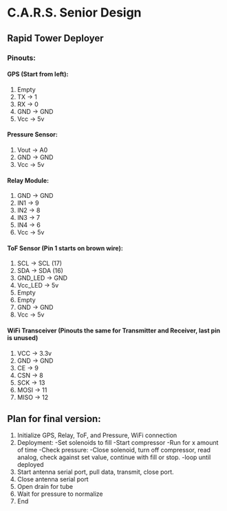 # C.A.R.S. Senior Design
## Rapid Tower Deployer

### Pinouts:
#### GPS (Start from left):
1. Empty
2. TX -> 1
3. RX -> 0
4. GND -> GND
5. Vcc -> 5v

#### Pressure Sensor:
1. Vout -> A0
2. GND -> GND
3. Vcc -> 5v

#### Relay Module:
1. GND -> GND
2. IN1 -> 9
3. IN2 -> 8
4. IN3 -> 7
4. IN4 -> 6
5. Vcc -> 5v

#### ToF Sensor (Pin 1 starts on brown wire):
1. SCL -> SCL (17)
2. SDA -> SDA (16)
3. GND_LED -> GND
4. Vcc_LED -> 5v
5. Empty
6. Empty
7. GND -> GND
8. Vcc -> 5v

#### WiFi Transceiver (Pinouts the same for Transmitter and Receiver, last pin is unused)
1. VCC -> 3.3v
2. GND -> GND
3. CE -> 9
4. CSN -> 8
5. SCK -> 13
6. MOSI -> 11
7. MISO -> 12

## Plan for final version:
1. Initialize GPS, Relay, ToF, and Pressure, WiFi connection
2. Deployment:
  -Set solenoids to fill
  -Start compressor
  -Run for x amount of time
  -Check pressure:
    -Close solenoid, turn off compressor, read analog, check against set value, continue with fill or stop.
  -loop until deployed
 3. Start antenna serial port, pull data, transmit, close port. 
 4. Close antenna serial port
 5. Open drain for tube
 6. Wait for pressure to normalize
 7. End
